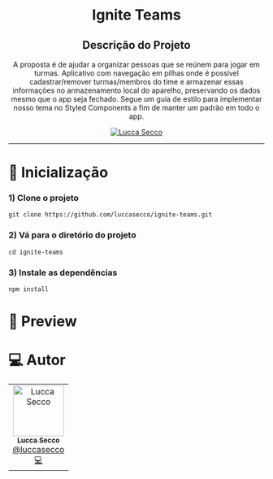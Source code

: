 <h1 align="center">
   Ignite Teams
</h1>

<h2 align="center">Descrição do Projeto</h2>
<p align="center">A proposta é de ajudar a organizar pessoas que se reúnem para jogar em turmas. Aplicativo com navegação em pilhas onde é possível cadastrar/remover turmas/membros do time e armazenar essas informações no armazenamento local do aparelho, preservando os dados mesmo que o app seja fechado. Segue um guia de estilo para implementar nosso tema no Styled Components a fim de manter um padrão em todo o app.</p>

<p align="center">
   <a href="https://www.linkedin.com/in/luccaseccodev/">
      <img alt="Lucca Secco" src="https://img.shields.io/badge/-Lucca Secco-2A2C39?style=flat&logo=Linkedin&logoColor=white" />
   </a>
</p>

<hr />

# :wrench: Inicialização

### 1) Clone o projeto
`git clone https://github.com/luccasecco/ignite-teams.git`

### 2) Vá para o diretório do projeto
`cd ignite-teams`

### 3) Instale as dependências
`npm install`


# :movie_camera: Preview





# :computer: Autor

<table>
 <td align="center">
      <a href="http://github.com/luccasecco/">
        <img src="https://github.com/luccasecco.png" width="100px;" alt="Lucca Secco"/>
        <br />
        <sub>
          <b>Lucca Secco</b>
        </sub>
       </a>
       <br />
       <a href="https://www.linkedin.com/in/luccaseccodev/" title="Linkedin">@luccasecco</a>
       <br />
       <a href="https://www.linkedin.com/in/luccaseccodev/" title="Code">💻</a>
    </td>
</table>
